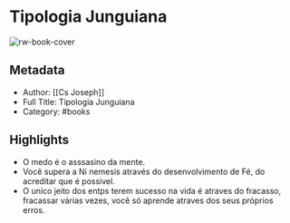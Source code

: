 # Tipologia Junguiana

![rw-book-cover](https://readwise-assets.s3.amazonaws.com/static/images/default-book-icon-4.11327a2af05a.png)

## Metadata
- Author: [[Cs Joseph]]
- Full Title: Tipologia Junguiana
- Category: #books

## Highlights
- O medo é o asssasino da mente.
- Você supera a Ni nemesis através do desenvolvimento de Fé, do acreditar que é possivel.
- O unico jeito dos entps terem sucesso na vida é atraves do fracasso, fracassar várias vezes, você só aprende atraves dos seus próprios erros.
